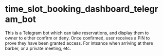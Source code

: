 # time_slot_booking_dashboard_telegram_bot
This is a Telegram bot which can take reservations, and display them to owner to either confirm or deny. Once confirmed, user receives a PIN to prove they have been granted access. For intsance when arriving at there barber, or a private meeting, etc.
